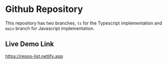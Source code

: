 # Github Repository

This repository has two branches, `ts` for the Typescript implementation and
`main` branch for Javascript implementation.

## Live Demo Link

https://repos-list.netlify.app
